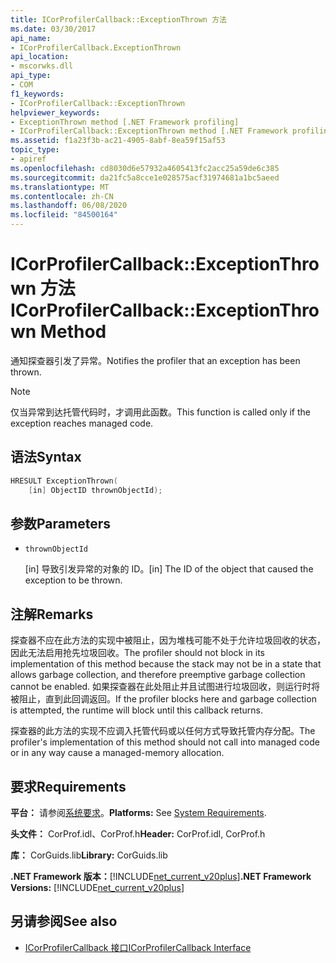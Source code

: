 ```yaml
---
title: ICorProfilerCallback::ExceptionThrown 方法
ms.date: 03/30/2017
api_name:
- ICorProfilerCallback.ExceptionThrown
api_location:
- mscorwks.dll
api_type:
- COM
f1_keywords:
- ICorProfilerCallback::ExceptionThrown
helpviewer_keywords:
- ExceptionThrown method [.NET Framework profiling]
- ICorProfilerCallback::ExceptionThrown method [.NET Framework profiling]
ms.assetid: f1a23f3b-ac21-4905-8abf-8ea59f15af53
topic_type:
- apiref
ms.openlocfilehash: cd8030d6e57932a4605413fc2acc25a59de6c385
ms.sourcegitcommit: da21fc5a8cce1e028575acf31974681a1bc5aeed
ms.translationtype: MT
ms.contentlocale: zh-CN
ms.lasthandoff: 06/08/2020
ms.locfileid: "84500164"
---
```

# <a name="icorprofilercallbackexceptionthrown-method"></a><span data-ttu-id="2b0d9-102">ICorProfilerCallback::ExceptionThrown 方法</span><span class="sxs-lookup"><span data-stu-id="2b0d9-102">ICorProfilerCallback::ExceptionThrown Method</span></span>
<span data-ttu-id="2b0d9-103">通知探查器引发了异常。</span><span class="sxs-lookup"><span data-stu-id="2b0d9-103">Notifies the profiler that an exception has been thrown.</span></span>  
  
> [!NOTE]
> <span data-ttu-id="2b0d9-104">仅当异常到达托管代码时，才调用此函数。</span><span class="sxs-lookup"><span data-stu-id="2b0d9-104">This function is called only if the exception reaches managed code.</span></span>  
  
## <a name="syntax"></a><span data-ttu-id="2b0d9-105">语法</span><span class="sxs-lookup"><span data-stu-id="2b0d9-105">Syntax</span></span>  
  
```cpp  
HRESULT ExceptionThrown(  
    [in] ObjectID thrownObjectId);  
```  
  
## <a name="parameters"></a><span data-ttu-id="2b0d9-106">参数</span><span class="sxs-lookup"><span data-stu-id="2b0d9-106">Parameters</span></span>

- `thrownObjectId`

  <span data-ttu-id="2b0d9-107">\[in] 导致引发异常的对象的 ID。</span><span class="sxs-lookup"><span data-stu-id="2b0d9-107">\[in] The ID of the object that caused the exception to be thrown.</span></span>
  
## <a name="remarks"></a><span data-ttu-id="2b0d9-108">注解</span><span class="sxs-lookup"><span data-stu-id="2b0d9-108">Remarks</span></span>  
 <span data-ttu-id="2b0d9-109">探查器不应在此方法的实现中被阻止，因为堆栈可能不处于允许垃圾回收的状态，因此无法启用抢先垃圾回收。</span><span class="sxs-lookup"><span data-stu-id="2b0d9-109">The profiler should not block in its implementation of this method because the stack may not be in a state that allows garbage collection, and therefore preemptive garbage collection cannot be enabled.</span></span> <span data-ttu-id="2b0d9-110">如果探查器在此处阻止并且试图进行垃圾回收，则运行时将被阻止，直到此回调返回。</span><span class="sxs-lookup"><span data-stu-id="2b0d9-110">If the profiler blocks here and garbage collection is attempted, the runtime will block until this callback returns.</span></span>  
  
 <span data-ttu-id="2b0d9-111">探查器的此方法的实现不应调入托管代码或以任何方式导致托管内存分配。</span><span class="sxs-lookup"><span data-stu-id="2b0d9-111">The profiler's implementation of this method should not call into managed code or in any way cause a managed-memory allocation.</span></span>  
  
## <a name="requirements"></a><span data-ttu-id="2b0d9-112">要求</span><span class="sxs-lookup"><span data-stu-id="2b0d9-112">Requirements</span></span>  
 <span data-ttu-id="2b0d9-113">**平台：** 请参阅[系统要求](../../get-started/system-requirements.md)。</span><span class="sxs-lookup"><span data-stu-id="2b0d9-113">**Platforms:** See [System Requirements](../../get-started/system-requirements.md).</span></span>  
  
 <span data-ttu-id="2b0d9-114">**头文件：** CorProf.idl、CorProf.h</span><span class="sxs-lookup"><span data-stu-id="2b0d9-114">**Header:** CorProf.idl, CorProf.h</span></span>  
  
 <span data-ttu-id="2b0d9-115">**库：** CorGuids.lib</span><span class="sxs-lookup"><span data-stu-id="2b0d9-115">**Library:** CorGuids.lib</span></span>  
  
 <span data-ttu-id="2b0d9-116">**.NET Framework 版本：**[!INCLUDE[net_current_v20plus](../../../../includes/net-current-v20plus-md.md)]</span><span class="sxs-lookup"><span data-stu-id="2b0d9-116">**.NET Framework Versions:** [!INCLUDE[net_current_v20plus](../../../../includes/net-current-v20plus-md.md)]</span></span>  
  
## <a name="see-also"></a><span data-ttu-id="2b0d9-117">另请参阅</span><span class="sxs-lookup"><span data-stu-id="2b0d9-117">See also</span></span>

- [<span data-ttu-id="2b0d9-118">ICorProfilerCallback 接口</span><span class="sxs-lookup"><span data-stu-id="2b0d9-118">ICorProfilerCallback Interface</span></span>](icorprofilercallback-interface.md)

